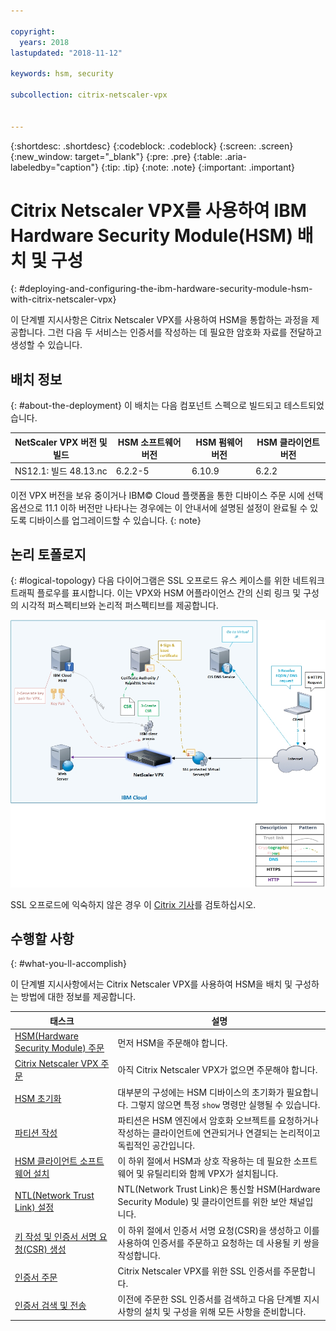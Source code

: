 ```yaml
---

copyright:
  years: 2018
lastupdated: "2018-11-12"

keywords: hsm, security

subcollection: citrix-netscaler-vpx


---
```


{:shortdesc: .shortdesc}
{:codeblock: .codeblock}
{:screen: .screen}
{:new_window: target="_blank"}
{:pre: .pre}
{:table: .aria-labeledby="caption"}
{:tip: .tip}
{:note: .note}
{:important: .important}

# Citrix Netscaler VPX를 사용하여 IBM Hardware Security Module(HSM) 배치 및 구성
{: #deploying-and-configuring-the-ibm-hardware-security-module-hsm-with-citrix-netscaler-vpx}

이 단계별 지시사항은 Citrix Netscaler VPX를 사용하여 HSM을 통합하는 과정을 제공합니다. 그런 다음 두 서비스는 인증서를 작성하는 데 필요한 암호화 자료를 전달하고 생성할 수 있습니다.

## 배치 정보
{: #about-the-deployment}
이 배치는 다음 컴포넌트 스펙으로 빌드되고 테스트되었습니다.

| NetScaler VPX 버전 및 빌드	| HSM 소프트웨어 버전 | HSM 펌웨어 버전 | HSM 클라이언트 버전 |
| ------------- | ------------- | ------------- | ------------- |
| NS12.1: 빌드 48.13.nc | 6.2.2-5 | 6.10.9 | 6.2.2 |

이전 VPX 버전을 보유 중이거나 IBM© Cloud 플랫폼을 통한 디바이스 주문 시에 선택 옵션으로 11.1 이하 버전만 나타나는 경우에는 이 안내서에 설명된 설정이 완료될 수 있도록 디바이스를 업그레이드할 수 있습니다.
{: note}

## 논리 토폴로지
{: #logical-topology}
다음 다이어그램은 SSL 오프로드 유스 케이스를 위한 네트워크 트래픽 플로우를 표시합니다. 이는 VPX와 HSM 어플라이언스 간의 신뢰 링크 및 구성의 시각적 퍼스펙티브와 논리적 퍼스펙티브를 제공합니다.

<img src="images/network-flows-logical-topology.jpg" alt="그림" style="width: 700px;"/>

SSL 오프로드에 익숙하지 않은 경우 이 [Citrix 기사](https://docs.citrix.com/en-us/netscaler/12-1/ssl.html)를 검토하십시오.

## 수행할 사항

{: #what-you-ll-accomplish}

이 단계별 지시사항에서는 Citrix Netscaler VPX를 사용하여 HSM을 배치 및 구성하는 방법에 대한 정보를 제공합니다.

태스크  |설명
------------- | -------------
[HSM(Hardware Security Module) 주문](/docs/infrastructure/citrix-netscaler-vpx?topic=citrix-netscaler-vpx-order-the-ibm-hardware-security-module-hsm-) | 먼저 HSM을 주문해야 합니다.
[Citrix Netscaler VPX 주문](/docs/infrastructure/citrix-netscaler-vpx?topic=citrix-netscaler-vpx-order-a-citrix-netscaler-vpx) |아직 Citrix Netscaler VPX가 없으면 주문해야 합니다.
[HSM 초기화](/docs/infrastructure/citrix-netscaler-vpx?topic=citrix-netscaler-vpx-initialize-ibm-hardware-security-module-hsm-) |대부분의 구성에는 HSM 디바이스의 초기화가 필요합니다. 그렇지 않으면 특정 `show` 명령만 실행될 수 있습니다.
[파티션 작성](/docs/infrastructure/citrix-netscaler-vpx?topic=citrix-netscaler-vpx-create-a-partition) |파티션은 HSM 엔진에서 암호화 오브젝트를 요청하거나 작성하는 클라이언트에 연관되거나 연결되는 논리적이고 독립적인 공간입니다.
[HSM 클라이언트 소프트웨어 설치](/docs/infrastructure/citrix-netscaler-vpx?topic=citrix-netscaler-vpx-install-the-ibm-hardware-security-module-hsm-client-software) |이 하위 절에서 HSM과 상호 작용하는 데 필요한 소프트웨어 및 유틸리티와 함께 VPX가 설치됩니다. |
[NTL(Network Trust Link) 설정](/docs/infrastructure/citrix-netscaler-vpx?topic=citrix-netscaler-vpx-establish-a-network-trust-link-ntl-) |NTL(Network Trust Link)은 통신할 HSM(Hardware Security Module) 및 클라이언트를 위한 보안 채널입니다. |
[키 작성 및 인증서 서명 요청(CSR) 생성](/docs/infrastructure/citrix-netscaler-vpx?topic=citrix-netscaler-vpx-create-keys-and-generate-the-certificate-signing-request-csr-) |이 하위 절에서 인증서 서명 요청(CSR)을 생성하고 이를 사용하여 인증서를 주문하고 요청하는 데 사용될 키 쌍을 작성합니다. |
[인증서 주문](/docs/infrastructure/citrix-netscaler-vpx?topic=citrix-netscaler-vpx-order-an-ssl-certificate) | Citrix Netscaler VPX를 위한 SSL 인증서를 주문합니다.
[인증서 검색 및 전송](/docs/infrastructure/citrix-netscaler-vpx?topic=citrix-netscaler-vpx-retrieve-and-transfer-the-certificate) | 이전에 주문한 SSL 인증서를 검색하고 다음 단계별 지시사항의 설치 및 구성을 위해 모든 사항을 준비합니다.
